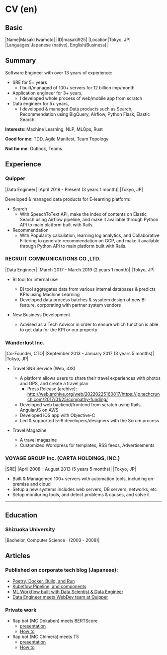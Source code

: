 # CV (en)

## Basic

|Name|Masaki Iwamoto|
|ID|masaki925|
|Location|Tokyo, JP|
|Languages|Japanese (native), English(Business)|

## Summary

Software Engineer with over 13 years of experience:

- SRE for 5+ years
  - I built/managed of 100+ servers for 12 billion imp/month
- Application engineer for 3+ years,
  - I developed whole process of web/mobile app from scratch
- Data engineer for 5+ years,
  - I developed & managed Data products such as Search, Recommendation using BigQuery, Airflow, Python Flask, Elastic Search.

**Interests**: Machine Learning, NLP, MLOps, Rust

**Good for me**: TDD, Agile Manifest, Team Topology

**Not for me**: Outlook, Teams

## Experience

### Quipper

|Data Engineer|
|April 2019 - Present (3 years 1 month)|
|Tokyo, JP|

Developed & managed data products for E-learning platform:

- Search
  - With SpeechToText API, make the index of contents on Elastic Search using Airflow pipeline, and make it available through Python API to main platform built with Rails.
- Recommendation
  - With Popularity calculation, learning log analytics, and Collaborative Filtering to generate recommendation on GCP, and make it available through Python API to main platform built with Rails.

### RECRUIT COMMUNICATIONS CO.,LTD.

|Data Engineer|
|March 2017 - March 2019 (2 years 1 month)|
|Tokyo, JP|

- BI tool for internal use
  - BI tool aggregates data from various internal databases & predicts KPIs using Machine Learning
  - Developed data process batches & sysytem design of new BI feature, corporating with partner system vendors

- New Business Development
  - Advised as a Tech Advisor in order to ensure which function is able to get data for the KPI or our property


### Wanderlust Inc.

|Co-Founder, CTO|
|September 2013 - January 2017 (3 years 5 months)|
|Tokyo, JP|

- Travel SNS Service (Web, iOS)
  - A platform allows users to share their travel experiences with photos and GPS, and create a travel plan
    - Press Release (archive): http://web.archive.org/web/20220225160817/https://jp.techcrunch.com/2017/01/25/compathy-funding/
  - Developed web backend/frontend from scratch using Rails, AngularJS on AWS
  - Developed iOS app with Objective-C
  - Led & supported 5~8 developers/designers with the Scrum process

- Travel Magazine
  - A travel magazine
  - Customized Wordpress for templates, RSS feeds, Advertisements

### VOYAGE GROUP Inc. (CARTA HOLDINGS, INC.)

|SRE|
|April 2008 - August 2013 (5 years 5 months)|
|Tokyo, JP|

- Built & Managemed 100+ servers with automation tools, including on-premise and cloud
- Setup a new systems includes web servers, DB servers, networks, etc
- Setup monitoring tools, and detect problems & causes, and solve it

----

## Education

### Shizuoka University

|Bachelor, Computer Science · (2003 - 2008)|

## Articles

### Published on corporate tech blog (Japanese):

- [Poetry, Docker, Build, and Run](https://blog.studysapuri.jp/entry/Poetry-Docker-Build-and-Run)
- [Kubeflow Pipeline, and components](https://blog.studysapuri.jp/entry/kubeflow-pipelines-and-componentize-skills)
- [ML Workflow built with Data Scientist & Data Engineer](https://blog.studysapuri.jp/entry/2020/12/19/080000)
- [Data Engineer meets WebDev team at Quipper](https://blog.studysapuri.jp/entry/2019/07/02/114507)

### Private work

- Rap bot (MC Dokaben) meets BERTScore
  - [presentation](https://docs.google.com/presentation/d/1-4kX5WdXMUcWCTIgQuUYPWzTK6EZ7MTnyUBuO0UySVw/edit)
  - [How to](https://masaki925.hatenablog.com/entry/mc-dokaben)
- Rap bot (MC Chimera) meets T5
  - [presentation](https://docs.google.com/presentation/d/1WP707cX1GBkPlJxDAFuYukqsUSzMLuXBEUs1tR_90lI/edit)
  - [How to](https://masaki925.hatenablog.com/entry/2022/01/06/T5_%28%E3%81%A6%E3%82%86%E3%81%86%E3%81%8B%E8%B6%85%E6%89%8B%E8%BB%BD%E3%81%AB%E5%BC%B7%E3%81%84%E3%83%A9%E3%83%83%E3%83%91%E3%83%BC%E4%BD%9C%E3%82%8C%E3%82%8B%E3%82%93%E3%81%A7%E3%81%99%E3%81%91)


